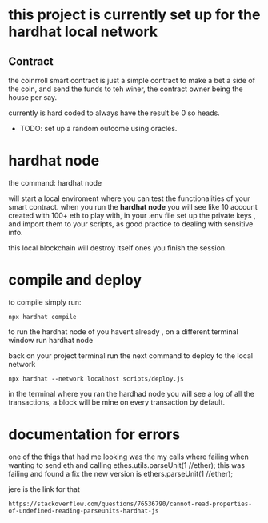 # this project is currently set up for the hardhat local network

## Contract

the coinrroll smart contract is just a simple contract to make a bet a side of the coin,
and send the funds to teh winer, the contract owner being the house per say.

currently is hard coded to always have the result be 0 so heads.

* TODO:
set up a random outcome using oracles.

# hardhat node

the command:     hardhat node

will start a local enviroment where you can test the functionalities of your smart contract.
when you run the **hardhat node** you will see like 10 account created with 100+ eth to play with,
in your .env file set up the private keys , and import them to your scripts, as good practice to dealing with sensitive info.

this local blockchain will destroy itself ones you finish the session.

# compile and deploy

to compile simply run:

    npx hardhat compile

to run the hardhat node of you havent already , on a different terminal window run
    hardhat node

back on your project terminal run the next command to deploy to the local network

    npx hardhat --network localhost scripts/deploy.js

in the terminal where you ran the hardhad node you will see a log of all the transactions,
a block will be mine on every transaction by default.

# documentation for errors

one of the thigs that had me looking was the my calls where failing when wanting to send eth
and calling ethes.utils.parseUnit(1 //ether); this was failing and found a fix the new version is 
ethers.parseUnit(1 //ether);

jere is the link for that

    https://stackoverflow.com/questions/76536790/cannot-read-properties-of-undefined-reading-parseunits-hardhat-js